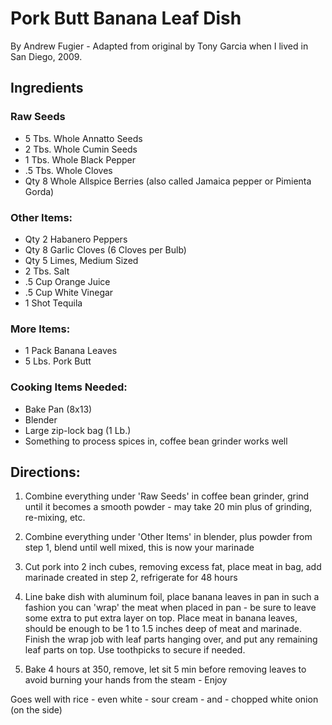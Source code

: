 Pork Butt Banana Leaf Dish
==========================

By Andrew Fugier - Adapted from original by Tony Garcia when I lived in
San Diego, 2009.

Ingredients
-----------

### Raw Seeds
- 5 Tbs.	Whole Annatto Seeds
- 2 Tbs.    Whole Cumin Seeds
- 1 Tbs.    Whole Black Pepper
- .5 Tbs.   Whole Cloves
- Qty 8	 Whole Allspice Berries (also called Jamaica pepper or Pimienta Gorda)

### Other Items:
- Qty 2     Habanero Peppers
- Qty 8     Garlic Cloves (6 Cloves per Bulb)
- Qty 5     Limes, Medium Sized
- 2 Tbs.    Salt
- .5 Cup    Orange Juice
- .5 Cup    White Vinegar
- 1 Shot    Tequila

### More Items:
- 1 Pack    Banana Leaves
- 5 Lbs.	 Pork Butt

### Cooking Items Needed:
- Bake Pan (8x13)
- Blender
- Large zip-lock bag (1 Lb.)
- Something to process spices in, coffee bean grinder works well

Directions:
-----------

1. Combine everything under 'Raw Seeds' in coffee bean grinder, grind until it
becomes a smooth powder - may take 20 min plus of grinding, re-mixing, etc.

2. Combine everything under 'Other Items' in blender, plus powder from step 1,
blend until well mixed, this is now your marinade

3. Cut pork into 2 inch cubes, removing excess fat, place meat in bag, add
marinade created in step 2, refrigerate for 48 hours

4. Line bake dish with aluminum foil, place banana leaves in pan in such a
fashion you can 'wrap' the meat when placed in pan - be sure to leave some
extra to put extra layer on top.  Place meat in banana leaves, should be enough
to be 1 to 1.5 inches deep of meat and marinade.  Finish the wrap job with leaf
parts hanging over, and put any remaining leaf parts on top.  Use toothpicks to
secure if needed.

5. Bake 4 hours at 350, remove, let sit 5 min before removing leaves to avoid
burning your hands from the steam - Enjoy


Goes well with rice - even white - sour cream - and - chopped white onion
(on the side)
